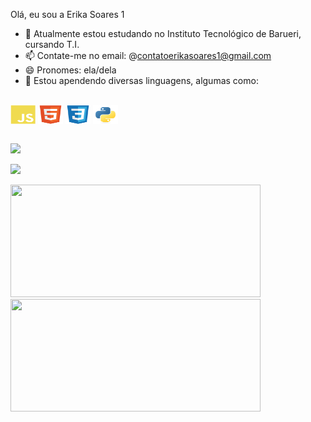 Olá, eu sou a Erika Soares 1


- 🌱 Atualmente estou estudando no Instituto Tecnológico de Barueri, cursando T.I.
- 📫 Contate-me no email: @contatoerikasoares1@gmail.com
- 😄 Pronomes: ela/dela
- 📍 Estou apendendo diversas linguagens, algumas como:


<div style="display: inline_block"><br>
  <img align="center" alt="erika-Js" height="30" width="40" src="https://raw.githubusercontent.com/devicons/devicon/master/icons/javascript/javascript-plain.svg">
  <img align="center" alt="erika-HTML" height="30" width="40" src="https://raw.githubusercontent.com/devicons/devicon/master/icons/html5/html5-original.svg">
  <img align="center" alt="erika-CSS" height="30" width="40" src="https://raw.githubusercontent.com/devicons/devicon/master/icons/css3/css3-original.svg">
  <img align="center" alt="erika-Python" height="30" width="40" src="https://raw.githubusercontent.com/devicons/devicon/master/icons/python/python-original.svg">
</div></br>

<div> 
 
  <a href="https://instagram.com/soareszzf" target="_blank"><img src="https://img.shields.io/badge/-Instagram-%23E4405F?style=for-the-badge&logo=instagram&logoColor=white" target="_blank"></a>

  <a href = "mailto:contatoerikasoares1@gmail.com"><img src="https://img.shields.io/badge/-Gmail-%23333?style=for-the-badge&logo=gmail&logoColor=white" target="_blank"></a>
 
  
</div>

<div align="left">
  <a href="https://github.com/ErikaSoares1">
  <img height="180em" width="400em"  src="https://github-readme-stats.vercel.app/api?username=ErikaSoares1&show_icons=true&theme=tokyonight&include_all_commits=true&count_private=true"/>
  <img height="180em" width="400em" src="https://github-readme-stats.vercel.app/api/top-langs/?username=ErikaSoares1&layout=compact&langs_count=7&theme=tokyonight"/>
</div>
  
